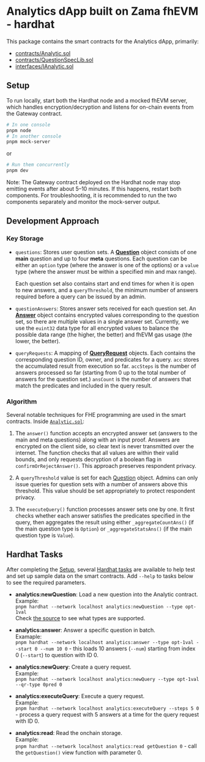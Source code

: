 # Analytics dApp built on Zama fhEVM - hardhat

This package contains the smart contracts for the Analytics dApp, primarily:

- [contracts/Analytic.sol](./contracts/Analytic.sol)
- [contracts/QuestionSpecLib.sol](./contracts/QuestionSpecLib.sol)
- [interfaces/IAnalytic.sol](./interfaces/IAnalytic.sol)

## Setup

To run locally, start both the Hardhat node and a mocked fhEVM server, which handles encryption/decryption and listens for on-chain events from the Gateway contract.

```sh
# In one console
pnpm node
# In another console
pnpm mock-server
```

or

```sh
# Run them concurrently
pnpm dev
```

Note: The Gateway contract deployed on the Hardhat node may stop emitting events after about 5–10 minutes. If this happens, restart both components. For troubleshooting, it is recommended to run the two components separately and monitor the mock-server output.

## Development Approach

### Key Storage

- `questions`: Stores user question sets. A [**Question**](https://github.com/jimmychu0807/analytics-dapp-zama/blob/dce793fa6c513b4d05dd182ecf95752ba178269b/packages/hardhat/contracts/interfaces/IAnalytic.sol#L32) object consists of one **main** question and up to four **meta** questions. Each question can be either an `option` type (where the answer is one of the options) or a `value` type (where the answer must be within a specified min and max range).

  Each question set also contains start and end times for when it is open to new answers, and a `queryThreshold`, the minimum number of answers required before a query can be issued by an admin.

- `questionAnswers`: Stores answer sets received for each question set. An [**Answer**](https://github.com/jimmychu0807/analytics-dapp-zama/blob/dce793fa6c513b4d05dd182ecf95752ba178269b/packages/hardhat/contracts/interfaces/IAnalytic.sol#L63) object contains encrypted values corresponding to the question set, so there are multiple values in a single answer set. Currently, we use the `euint32` data type for all encrypted values to balance the possible data range (the higher, the better) and fhEVM gas usage (the lower, the better).

- `queryRequests`: A mapping of [**QueryRequest**](https://github.com/jimmychu0807/analytics-dapp-zama/blob/dce793fa6c513b4d05dd182ecf95752ba178269b/packages/hardhat/contracts/interfaces/IAnalytic.sol#L41) objects. Each contains the corresponding question ID, owner, and predicates for a query. `acc` stores the accumulated result from execution so far. `accSteps` is the number of answers processed so far (starting from 0 up to the total number of answers for the question set.) `ansCount` is the number of answers that match the predicates and included in the query result.

### Algorithm

Several notable techniques for FHE programming are used in the smart contracts. Inside [`Analytic.sol`](./contracts/Analytic.sol):

1. The `answer()` function accepts an encrypted answer set (answers to the main and meta questions) along with an input proof. Answers are encrypted on the client side, so clear text is never transmitted over the internet. The function checks that all values are within their valid bounds, and only requests decryption of a boolean flag in `confirmOrRejectAnswer()`. This approach preserves respondent privacy.

2. A `queryThreshold` value is set for each [Question](https://github.com/jimmychu0807/analytics-dapp-zama/blob/106f29d91a53fb9b3bd57ce32f570c1b24c1cd02/packages/hardhat/contracts/interfaces/IAnalytic.sol#L38) object. Admins can only issue queries for question sets with a number of answers above this threshold. This value should be set appropriately to protect respondent privacy.

3. The `executeQuery()` function processes answer sets one by one. It first checks whether each answer satisfies the predicates specified in the query, then aggregates the result using either `_aggregateCountAns()` (if the main question type is `Option`) or `_aggregateStatsAns()` (if the main question type is `Value`).

## Hardhat Tasks

After completing the [Setup](#setup), several [Hardhat tasks](./tasks/analytics.ts) are available to help test and set up sample data on the smart contracts. Add `--help` to tasks below to see the required parameters.

- **analytics:newQuestion**: Load a new question into the Analytic contract.<br/>
  Example:<br/>
  `pnpm hardhat --network localhost analytics:newQuestion --type opt-1val`<br/>
  Check [the source](./tasks/analytics.ts) to see what types are supported.

- **analytics:answer**: Answer a specific question in batch.<br/>
  Examaple:<br/>
  `pnpm hardhat --network localhost analytics:answer --type opt-1val --start 0 --num 10 0` - this loads 10 answers (`--num`) starting from index 0 (`--start`) to question with ID 0.

- **analytics:newQuery**: Create a query request.<br/>
  Example:<br/>
  `pnpm hardhat --network localhost analytics:newQuery --type opt-1val --qr-type 0pred 0`

- **analytics:executeQuery**: Execute a query request.<br/>
  Example:<br/>
  `pnpm hardhat --network localhost analytics:executeQuery --steps 5 0` - process a query request with 5 answers at a time for the query request with ID 0.

- **analytics:read**: Read the onchain storage.<br/>
  Example:<br/>
  `pnpm hardhat --network localhost analytics:read getQuestion 0` - call the `getQuestion()` view function with parameter 0.
